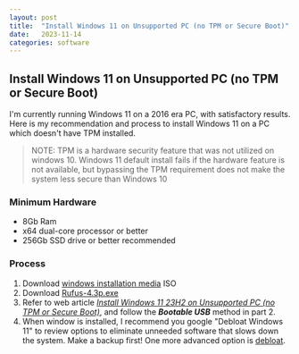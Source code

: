 ```yaml
---
layout: post
title:  "Install Windows 11 on Unsupported PC (no TPM or Secure Boot)"
date:   2023-11-14 
categories: software
---
```

## Install Windows 11 on Unsupported PC (no TPM or Secure Boot)

I'm currently running Windows 11 on a 2016 era PC, with satisfactory results.  Here is my recommendation and process to install Windows 11 on a PC which doesn't have TPM installed.

> NOTE:  TPM is a hardware security feature that was not utilized on windows 10.  Windows 11 default install fails if the hardware feature is not available, but bypassing the TPM requirement does not make the system less secure than Windows 10

### Minimum Hardware

- 8Gb Ram
- x64 dual-core processor or better
- 256Gb SSD drive or better recommended

### Process

1. Download [windows installation media](https://www.microsoft.com/en-us/software-download/windows11/) ISO
2. Download [Rufus-4.3p.exe](https://github.com/pbatard/rufus/releases/download/v4.3/rufus-4.3p.exe)
3. Refer to web article [*Install Windows 11 23H2 on Unsupported PC (no TPM or Secure Boot)*](https://itstechbased.com/install-windows-11-23h2-on-unsupported-pc-no-tpm-or-secure-boot/), and follow the _**Bootable USB**_ method in part 2.
4. When window is installed, I recommend you google "Debloat Windows 11" to review options to eliminate unneeded software that slows down the system. Make a backup first!  One more advanced option is [debloat](https://github.com/LeDragoX/Win-Debloat-Tools). 